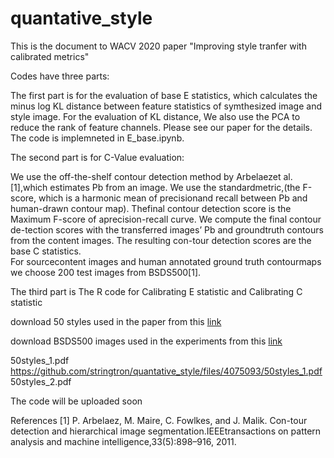 # quantative_style

This is the document to WACV 2020 paper "Improving style tranfer with calibrated metrics"

Codes have three parts:


The first part is for the evaluation of base E statistics, which calculates the minus log KL distance between feature statistics of symthesized image and style image. For the evaluation of KL distance, We also use the PCA to reduce the rank
of feature channels. Please see our paper for the details. 
The code is implemneted in E_base.ipynb.


The second part is for C-Value evaluation:

We use the off-the-shelf contour detection method by Arbelaezet al. [1],which estimates Pb from an image.   We use the standardmetric,(the F-score, which is a harmonic mean of precisionand recall between Pb and human-drawn contour map). Thefinal contour detection score is the Maximum F-score of aprecision-recall curve.   We  compute  the  final  contour  de-tection scores with the transferred images’ Pb and groundtruth contours from the content images.  The resulting con-tour detection scores are the base C statistics.  
For sourcecontent images and human annotated ground truth contourmaps we choose 200 test images from BSDS500[1].


The third part is The R code for Calibrating E statistic and Calibrating C statistic

download 50 styles used in the paper from this [link](https://www.dropbox.com/s/v6mrsdo12s459nm/50styles.zip?dl=0)

download BSDS500 images used in the experiments from this [link](https://www.dropbox.com/s/qb8mwnqclwaotgv/BSDS500.zip?dl=0)

50styles_1.pdf https://github.com/stringtron/quantative_style/files/4075093/50styles_1.pdf
50styles_2.pdf

The code will be uploaded soon




References
[1]  P.  Arbelaez,  M.  Maire,  C.  Fowlkes,  and  J.  Malik.    Con-tour detection and hierarchical image segmentation.IEEEtransactions  on  pattern  analysis  and  machine  intelligence,33(5):898–916, 2011.


